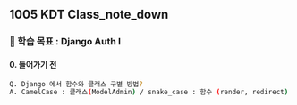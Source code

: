 ## 1005 KDT Class_note_down

### 🎯 학습 목표 : Django Auth I

#### 0. 들어가기 전

```BASH
Q. Django 에서 함수와 클래스 구별 방법?
A. CamelCase : 클래스(ModelAdmin) / snake_case : 함수 (render, redirect)
```

